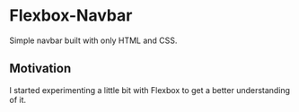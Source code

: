 # Flexbox-Navbar

Simple navbar built with only HTML and CSS.

## Motivation
I started experimenting a little bit with Flexbox to get a better understanding of it. 
